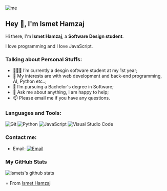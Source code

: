 ![me](https://github.com/L1cardo/L1cardo/raw/master/assets/me.gif)

## Hey 👋, I'm Ismet Hamzaj

Hi there, I'm **Ismet Hamzaj**, a **Software Design student**.

I love programming and I love JavaScript.

### Talking about Personal Stuffs:

- 👨🏽‍💻 I’m currently a desgin software student at my 1st year; 
- 🤔 My interests are with web development and back-end programming, AI, Python etc..;
- 💼 I’m pursuing a Bachelor's degree in Software;
- 💬 Ask me about anything, I am happy to help;
- 📫 Please email me if you have any questions.

### Languages and Tools:

![Git](https://img.shields.io/badge/Git-F05032?style=flat-square&logo=Git&logoColor=white)
![Python](https://img.shields.io/badge/Python-3776AB?style=flat-square&logo=Python&logoColor=white)
![JavaScript](https://img.shields.io/badge/JavaScript-F7DF1E?style=flat-square&logo=JavaScript&logoColor=white)
![Visual Studio Code](https://img.shields.io/badge/Visual_Studio_Code-007ACC?style=flat-square&logo=Visual-Studio-Code&logoColor=white)

### Contact me:
- Email: [![Email](https://img.shields.io/badge/hamzajismet13@gmail.com-D14836?style=flat-square&logo=gmail&logoColor=white)](mailto:hamzajismet13@gmail.com)

### My GitHub Stats

![Ismets's github stats](https://github-readme-stats.vercel.app/api?username=IsmetHamzaj&show_icons=true)

⭐️ From [Ismet Hamzaj](https://github.com/IsmetHamzaj)
